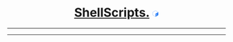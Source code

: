 <div align="center">
  
# [ShellScripts.](https://github.com/BrenoFariasdaSilva/ShellScripts) <img src="https://github.com/BrenoFariasdaSilva/ShellScripts/blob/main/.assets/Bash.svg"  width="3%" height="3%">

</div>

<div align="center">
  
---


  
---

</div>
